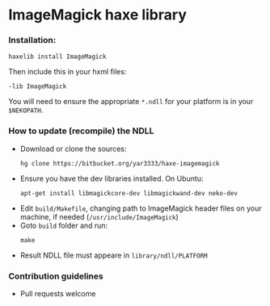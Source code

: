 # ImageMagick haxe library

### Installation:
```shell
haxelib install ImageMagick
```

Then include this in your hxml files:
```
-lib ImageMagick
```

You will need to ensure the appropriate `*.ndll` for your platform is in your `$NEKOPATH`.


### How to update (recompile) the NDLL

* Download or clone the sources:
	```shell
	hg clone https://bitbucket.org/yar3333/haxe-imagemagick
	```
* Ensure you have the dev libraries installed. On Ubuntu:  
	```shell
	apt-get install libmagickcore-dev libmagickwand-dev neko-dev
	```
* Edit `build/Makefile`, changing path to ImageMagick header files on your machine, if needed (`/usr/include/ImageMagick`)
* Goto `build` folder and run:  
	```shell
	make
	```
* Result NDLL file must appeare in `library/ndll/PLATFORM`


### Contribution guidelines

* Pull requests welcome
